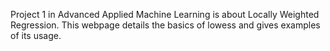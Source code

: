 Project 1 in Advanced Applied Machine Learning is about Locally Weighted Regression. This webpage details the basics of lowess and gives examples of its usage.
